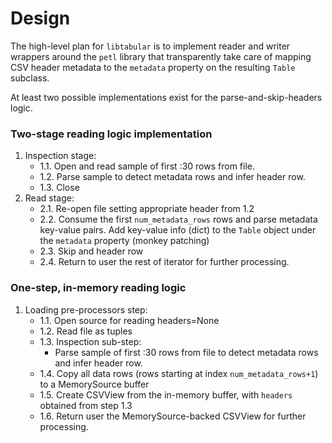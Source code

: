 Design
======

The high-level plan for `libtabular` is to implement reader and writer wrappers
around the `petl` library that transparently take care of mapping CSV header
metadata to the `metadata` property on the resulting `Table` subclass.

At least two possible implementations exist for the parse-and-skip-headers logic.


### Two-stage reading logic implementation

1. Inspection stage:
   - 1.1. Open and read sample of first :30 rows from file.
   - 1.2. Parse sample to detect metadata rows and infer header row.
   - 1.3. Close
2. Read stage:
   - 2.1. Re-open file setting appropriate header from 1.2
   - 2.2. Consume the first `num_metadata_rows` rows and parse metadata key-value pairs.
     Add key-value info (dict) to the `Table` object under the `metadata` property (monkey patching)
   - 2.3. Skip and header row
   - 2.4. Return to user the rest of iterator for further processing.


### One-step, in-memory reading logic

1. Loading pre-processors step:
   - 1.1. Open source for reading headers=None
   - 1.2. Read file as tuples
   - 1.3. Inspection sub-step:
     - Parse sample of first :30 rows from file to detect metadata rows and infer header row.
   - 1.4. Copy all data rows (rows starting at index `num_metadata_rows+1`) to a MemorySource buffer
   - 1.5. Create CSVView from the in-memory buffer, with `headers` obtained from step 1.3
   - 1.6. Return user the MemorySource-backed CSVView for further processing.
